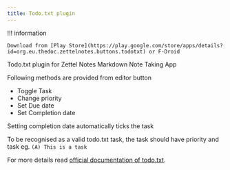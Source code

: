 ```yaml
---
title: Todo.txt plugin
---
```


!!! information

    Download from [Play Store](https://play.google.com/store/apps/details?id=org.eu.thedoc.zettelnotes.buttons.todotxt) or F-Droid

Todo.txt plugin for Zettel Notes Markdown Note Taking App

Following methods are provided from editor button

- Toggle Task
- Change priority
- Set Due date
- Set Completion date

Setting completion date automatically ticks the task

To be recognised as a valid todo.txt task, the task should have priority and task
eg. <code>(A) This is a task</code>

For more details read [official documentation of todo.txt](https://github.com/todotxt/todo.txt).